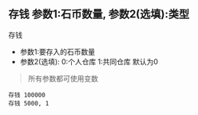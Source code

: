 ## 存钱 参数1:石币数量, 参数2(选填):类型
存钱


- 参数1:要存入的石币数量
- 参数2(选填): 0:个人仓库 1:共同仓库 默认为0


> 所有参数都可使用变数

```
存钱 100000
存钱 5000, 1

```